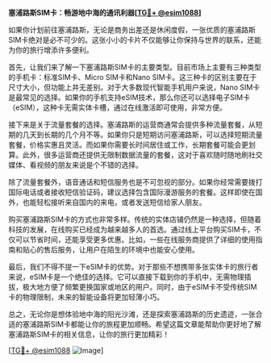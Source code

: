 **塞浦路斯SIM卡：畅游地中海的通讯利器[[TG💪+ @esim1088](https://t.me/s/esim1088)]**

如果你计划前往塞浦路斯，无论是商务出差还是休闲度假，一张优质的塞浦路斯SIM卡绝对是必不可少的。这张小小的卡片不仅能够让你保持与世界的联系，还能为你的旅行增添许多便利。

首先，让我们来了解一下塞浦路斯SIM卡的主要类型。目前市场上主要有三种类型的手机卡：标准SIM卡、Micro SIM卡和Nano SIM卡。这三种卡的区别主要在于尺寸大小，但功能上并无差别。对于大多数现代智能手机用户来说，Nano SIM卡是最常见的选择。如果你的手机支持eSIM技术，那么你还可以选择电子SIM卡（eSIM），这种卡无需实体卡槽，通过在线激活即可使用，非常方便。

接下来是关于流量套餐的选择。塞浦路斯的运营商通常会提供多种流量套餐，从短期的几天到长期的几个月不等。如果你只是短期访问塞浦路斯，可以选择短期流量套餐，价格实惠且灵活。而如果你需要长时间居住或工作，长期套餐可能会更划算。此外，很多运营商还提供无限制数据流量的套餐，这对于喜欢随时随地刷社交媒体、看视频的朋友来说是个不错的选择。

除了流量套餐外，语音通话和短信服务也是不可忽视的部分。如果你经常需要拨打国际电话或者接收短信验证码，建议选择包含国际漫游服务的套餐。这样即使在国外，也能轻松接听来自国内的来电，或者发送短信给家人朋友。

购买塞浦路斯SIM卡的方式也非常多样。传统的实体店铺仍然是一种选择，但随着科技的发展，在线购买已经成为越来越多人的首选。通过线上平台购买SIM卡，不仅可以节省时间，还能享受更多优惠。比如，一些在线服务商提供了详细的使用指南和贴心的售后服务，让用户在陌生的环境中也能安心使用。

最后，我们不得不提一下eSIM卡的优势。对于那些不想携带多张实体卡的旅行者来说，eSIM卡是一个绝佳的选择。它可以直接下载到你的手机中，无需物理插拔，极大地方便了频繁更换国家或地区的用户。同时，由于eSIM卡不受传统SIM卡的物理限制，未来的智能设备将更加轻薄小巧。

总之，无论你是想体验地中海的阳光沙滩，还是探索塞浦路斯的历史遗迹，一张合适的塞浦路斯SIM卡都能让你的旅程更加顺畅。希望这篇文章能帮助你更好地了解塞浦路斯SIM卡的相关信息，让你的旅行更加精彩！

[[TG💪+ @esim1088](https://t.me/s/esim1088) ![Image](https://i.postimg.cc/4NQfJmqS/Snipaste-2025-05-13-00-14-12.png)]